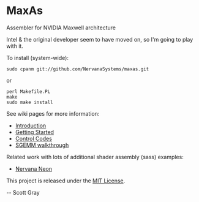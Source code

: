 # MaxAs
Assembler for NVIDIA Maxwell architecture

Intel & the original developer seem to have moved on, so I'm going to play with it.

To install (system-wide):

    sudo cpanm git://github.com/NervanaSystems/maxas.git

or

    perl Makefile.PL
    make
    sudo make install


See wiki pages for more information:

- [Introduction](https://github.com/NervanaSystems/maxas/wiki/Introduction)
- [Getting Started](https://github.com/NervanaSystems/maxas/wiki/Getting-Started)
- [Control Codes](https://github.com/NervanaSystems/maxas/wiki/Control-Codes)
- [SGEMM walkthrough](https://github.com/NervanaSystems/maxas/wiki/SGEMM)

Related work with lots of additional shader assembly (sass) examples:

- [Nervana Neon](https://github.com/NervanaSystems/neon)

This project is released under the [MIT License](http://opensource.org/licenses/MIT).

-- Scott Gray
